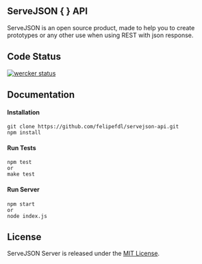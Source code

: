 ## ServeJSON { } API

ServeJSON is an open source product, made to help you to create prototypes or any other use when using REST with json response.

## Code Status

[![wercker status](https://app.wercker.com/status/54f16803af7e0e25965e185b50f6b9bf/s "wercker status")](https://app.wercker.com/project/bykey/54f16803af7e0e25965e185b50f6b9bf)

## Documentation

#### Installation
```
git clone https://github.com/felipefdl/servejson-api.git
npm install
```

#### Run Tests
```
npm test
or
make test
```

#### Run Server
```
npm start
or
node index.js
```

## License

ServeJSON Server is released under the [MIT License](https://github.com/felipefdl/servejson-api/blob/master/LICENSE).
